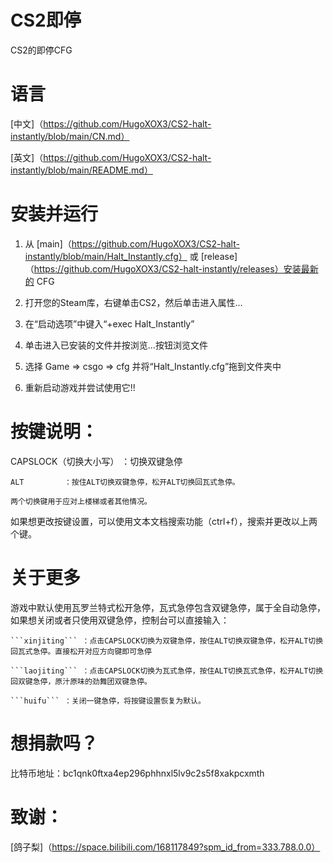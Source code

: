 # CS2即停
CS2的即停CFG

# 语言
  [中文]（https://github.com/HugoXOX3/CS2-halt-instantly/blob/main/CN.md）
  
  [英文]（https://github.com/HugoXOX3/CS2-halt-instantly/blob/main/README.md）

# 安装并运行
1. 从 [main]（https://github.com/HugoXOX3/CS2-halt-instantly/blob/main/Halt_Instantly.cfg） 或 [release]（https://github.com/HugoXOX3/CS2-halt-instantly/releases）安装最新的 CFG

2. 打开您的Steam库，右键单击CS2，然后单击进入属性...

3. 在“启动选项”中键入“+exec Halt_Instantly”

4. 单击进入已安装的文件并按浏览...按钮浏览文件

5. 选择 Game => csgo => cfg 并将“Halt_Instantly.cfg”拖到文件夹中

6. 重新启动游戏并尝试使用它!!

# 按键说明：
  CAPSLOCK（切换大小写）	：切换双键急停
  
	ALT			：按住ALT切换双键急停，松开ALT切换回瓦式急停。
 
	两个切换键用于应对上楼梯或者其他情况。
 
如果想更改按键设置，可以使用文本文档搜索功能（ctrl+f），搜索并更改以上两个键。

# 关于更多
游戏中默认使用瓦罗兰特式松开急停，瓦式急停包含双键急停，属于全自动急停，如果想关闭或者只使用双键急停，控制台可以直接输入：

	```xinjiting```	：点击CAPSLOCK切换为双键急停，按住ALT切换双键急停，松开ALT切换回瓦式急停。直接松开对应方向键即可急停
 
	```laojiting```	：点击CAPSLOCK切换为瓦式急停，按住ALT切换瓦式急停，松开ALT切换回双键急停，原汁原味的劲舞团双键急停。
 
	```huifu```	：关闭一键急停，将按键设置恢复为默认。
 
# 想捐款吗？
比特币地址：bc1qnk0ftxa4ep296phhnxl5lv9c2s5f8xakpcxmth

# 致谢：
[鸽子梨]（https://space.bilibili.com/168117849?spm_id_from=333.788.0.0）

